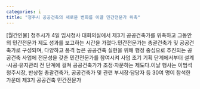 ```yaml
---
categories: i
title: "청주시 공공건축의 새로운 변화를 이끌 민간전문가 위촉"
---
```

[월간인물] 청주시가 4일 임시청사 대회의실에서 제3기 공공건축가를 위촉하고 그동안의 민간전문가 제도 성과를 보고하는 시간을 가졌다.민간전문가는 총괄건축가 및 공공건축가로 구성되며, 다양하고 품격 높은 공공건축 실현을 위해 행정 중심으로 추진되는 공공건축 사업에 전문성을 갖춘 민간전문가를 참여시켜 사업 초기 기획 단계에서부터 설계·시공·유지관리 전 단계에 걸쳐 공공건축가가 조정·자문하는 제도다.이날 행사는 이범석 청주시장, 반상철 총괄건축가, 공공건축가 및 관련 부서장·담당자 등 30여 명이 참석한 가운데 제3기 공공건축 민간전문가